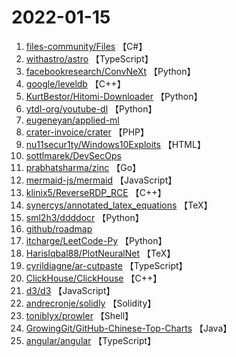 # 2022-01-15

1. [files-community/Files](https://github.com/files-community/Files) 【C#】
2. [withastro/astro](https://github.com/withastro/astro) 【TypeScript】
3. [facebookresearch/ConvNeXt](https://github.com/facebookresearch/ConvNeXt) 【Python】
4. [google/leveldb](https://github.com/google/leveldb) 【C++】
5. [KurtBestor/Hitomi-Downloader](https://github.com/KurtBestor/Hitomi-Downloader) 【Python】
6. [ytdl-org/youtube-dl](https://github.com/ytdl-org/youtube-dl) 【Python】
7. [eugeneyan/applied-ml](https://github.com/eugeneyan/applied-ml) 
8. [crater-invoice/crater](https://github.com/crater-invoice/crater) 【PHP】
9. [nu11secur1ty/Windows10Exploits](https://github.com/nu11secur1ty/Windows10Exploits) 【HTML】
10. [sottlmarek/DevSecOps](https://github.com/sottlmarek/DevSecOps) 
11. [prabhatsharma/zinc](https://github.com/prabhatsharma/zinc) 【Go】
12. [mermaid-js/mermaid](https://github.com/mermaid-js/mermaid) 【JavaScript】
13. [klinix5/ReverseRDP_RCE](https://github.com/klinix5/ReverseRDP_RCE) 【C++】
14. [synercys/annotated_latex_equations](https://github.com/synercys/annotated_latex_equations) 【TeX】
15. [sml2h3/ddddocr](https://github.com/sml2h3/ddddocr) 【Python】
16. [github/roadmap](https://github.com/github/roadmap) 
17. [itcharge/LeetCode-Py](https://github.com/itcharge/LeetCode-Py) 【Python】
18. [HarisIqbal88/PlotNeuralNet](https://github.com/HarisIqbal88/PlotNeuralNet) 【TeX】
19. [cyrildiagne/ar-cutpaste](https://github.com/cyrildiagne/ar-cutpaste) 【TypeScript】
20. [ClickHouse/ClickHouse](https://github.com/ClickHouse/ClickHouse) 【C++】
21. [d3/d3](https://github.com/d3/d3) 【JavaScript】
22. [andrecronje/solidly](https://github.com/andrecronje/solidly) 【Solidity】
23. [toniblyx/prowler](https://github.com/toniblyx/prowler) 【Shell】
24. [GrowingGit/GitHub-Chinese-Top-Charts](https://github.com/GrowingGit/GitHub-Chinese-Top-Charts) 【Java】
25. [angular/angular](https://github.com/angular/angular) 【TypeScript】
